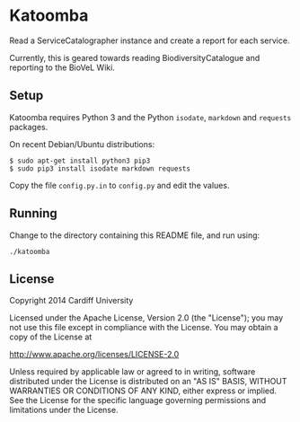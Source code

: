# Katoomba

Read a ServiceCatalographer instance and create a report for each service.

Currently, this is geared towards reading BiodiversityCatalogue and reporting
to the BioVeL Wiki.

## Setup
Katoomba requires Python 3 and the Python `isodate`, `markdown` and `requests` packages.

On recent Debian/Ubuntu distributions:
```
$ sudo apt-get install python3 pip3
$ sudo pip3 install isodate markdown requests
```

Copy the file `config.py.in` to `config.py` and edit the values.

## Running

Change to the directory containing this README file, and run using:
```
./katoomba
```

## License

Copyright 2014 Cardiff University

Licensed under the Apache License, Version 2.0 (the "License");
you may not use this file except in compliance with the License.
You may obtain a copy of the License at

   http://www.apache.org/licenses/LICENSE-2.0

Unless required by applicable law or agreed to in writing, software
distributed under the License is distributed on an "AS IS" BASIS,
WITHOUT WARRANTIES OR CONDITIONS OF ANY KIND, either express or implied.
See the License for the specific language governing permissions and
limitations under the License.
